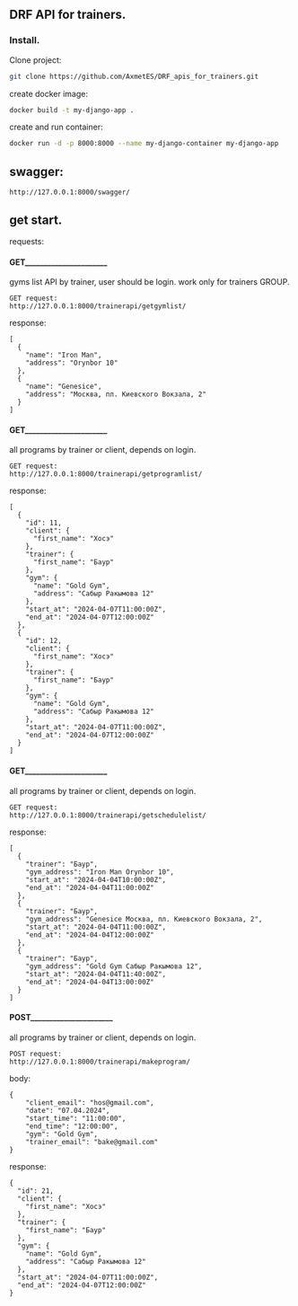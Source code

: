 ## DRF API for trainers.

### Install.
Clone project:
```bash 
git clone https://github.com/AxmetES/DRF_apis_for_trainers.git
```
create docker image:
```bash
docker build -t my-django-app .
```

create and run container:
```bash
docker run -d -p 8000:8000 --name my-django-container my-django-app
```

## swagger:
```
http://127.0.0.1:8000/swagger/
```
## get start.
requests:

#### GET______________________
gyms list API by trainer, user should be login.
work only for trainers GROUP.
```
GET request:
http://127.0.0.1:8000/trainerapi/getgymlist/
```
response:
```
[
  {
    "name": "Iron Man",
    "address": "Orynbor 10"
  },
  {
    "name": "Genesice",
    "address": "Москва, пл. Киевского Вокзала, 2"
  }
]
```
#### GET______________________
all programs by trainer or client, depends on login.
```
GET request:
http://127.0.0.1:8000/trainerapi/getprogramlist/
```
response:
```
[
  {
    "id": 11,
    "client": {
      "first_name": "Хосэ"
    },
    "trainer": {
      "first_name": "Баур"
    },
    "gym": {
      "name": "Gold Gym",
      "address": "Сабыр Ракымова 12"
    },
    "start_at": "2024-04-07T11:00:00Z",
    "end_at": "2024-04-07T12:00:00Z"
  },
  {
    "id": 12,
    "client": {
      "first_name": "Хосэ"
    },
    "trainer": {
      "first_name": "Баур"
    },
    "gym": {
      "name": "Gold Gym",
      "address": "Сабыр Ракымова 12"
    },
    "start_at": "2024-04-07T11:00:00Z",
    "end_at": "2024-04-07T12:00:00Z"
  }
]
```

#### GET______________________
all programs by trainer or client, depends on login.
```
GET request:
http://127.0.0.1:8000/trainerapi/getschedulelist/
```
response:
```
[
  {
    "trainer": "Баур",
    "gym_address": "Iron Man Orynbor 10",
    "start_at": "2024-04-04T10:00:00Z",
    "end_at": "2024-04-04T11:00:00Z"
  },
  {
    "trainer": "Баур",
    "gym_address": "Genesice Москва, пл. Киевского Вокзала, 2",
    "start_at": "2024-04-04T11:00:00Z",
    "end_at": "2024-04-04T12:00:00Z"
  },
  {
    "trainer": "Баур",
    "gym_address": "Gold Gym Сабыр Ракымова 12",
    "start_at": "2024-04-04T11:40:00Z",
    "end_at": "2024-04-04T13:00:00Z"
  }
]
```

#### POST______________________
all programs by trainer or client, depends on login.
```
POST request:
http://127.0.0.1:8000/trainerapi/makeprogram/
```
body:
```
{
    "client_email": "hos@gmail.com",
    "date": "07.04.2024",
    "start_time": "11:00:00",
    "end_time": "12:00:00",
    "gym": "Gold Gym",
    "trainer_email": "bake@gmail.com"
}
```
response:
```
{
  "id": 21,
  "client": {
    "first_name": "Хосэ"
  },
  "trainer": {
    "first_name": "Баур"
  },
  "gym": {
    "name": "Gold Gym",
    "address": "Сабыр Ракымова 12"
  },
  "start_at": "2024-04-07T11:00:00Z",
  "end_at": "2024-04-07T12:00:00Z"
}
```
